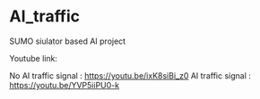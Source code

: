 # AI_traffic

SUMO siulator based AI project


Youtube link:

No AI traffic signal : https://youtu.be/ixK8siBi_z0
AI traffic signal : https://youtu.be/YVP5iiPU0-k
